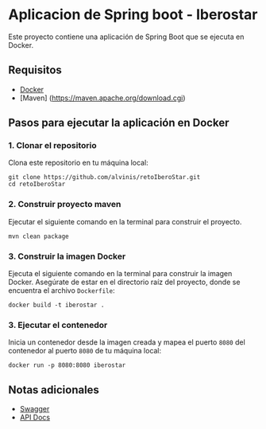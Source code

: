 # Aplicacion de Spring boot - Iberostar

Este proyecto contiene una aplicación de Spring Boot que se ejecuta en Docker.

## Requisitos

- [Docker](https://www.docker.com/products/docker-desktop)
- [Maven] (https://maven.apache.org/download.cgi)
## Pasos para ejecutar la aplicación en Docker 

### 1. Clonar el repositorio

Clona este repositorio en tu máquina local:

 ```
 git clone https://github.com/alvinis/retoIberoStar.git
 cd retoIberoStar
 ```

### 2. Construir proyecto maven

Ejecutar el siguiente comando en la terminal para construir el proyecto.

 ```
 mvn clean package
 ```

### 3. Construir la imagen Docker

Ejecuta el siguiente comando en la terminal para construir la imagen Docker. Asegúrate de estar en el directorio raíz del proyecto, donde se encuentra el archivo `Dockerfile`:

```
docker build -t iberostar .
```
### 3. Ejecutar el contenedor

Inicia un contenedor desde la imagen creada y mapea el puerto `8080` del contenedor al puerto `8080` de tu máquina local:

```
docker run -p 8080:8080 iberostar
```

## Notas adicionales

- [Swagger](http://localhost:8080/swagger-ui/index.html)
- [API Docs](http://localhost:8080/v3/api-docs)
